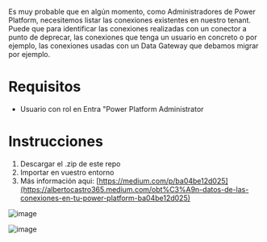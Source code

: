 Es muy probable que en algún momento, como Administradores de Power Platform, necesitemos listar las conexiones existentes en nuestro tenant. 
Puede que para identificar las conexiones realizadas con un conector a punto de deprecar, las conexiones que tenga un usuario en concreto o por ejemplo, las conexiones usadas con un Data Gateway que debamos migrar por ejemplo.

# Requisitos
- Usuario con rol en Entra "Power Platform Administrator

# Instrucciones
1. Descargar el .zip de este repo
2. Importar en vuestro entorno 
3. Más información aqui: [https://medium.com/p/ba04be12d025](https://albertocastro365.medium.com/obt%C3%A9n-datos-de-las-conexiones-en-tu-power-platform-ba04be12d025)

![image](https://github.com/user-attachments/assets/9d154e4c-5f5a-43ab-adb7-e7e18cdbe77c)

![image](https://github.com/user-attachments/assets/083d3829-9b8d-468a-808f-1a2a9df28a05)
